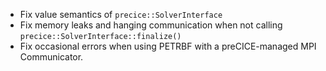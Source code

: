 * Fix value semantics of `precice::SolverInterface`
* Fix memory leaks and hanging communication when not calling `precice::SolverInterface::finalize()`
* Fix occasional errors when using PETRBF with a preCICE-managed MPI Communicator.

